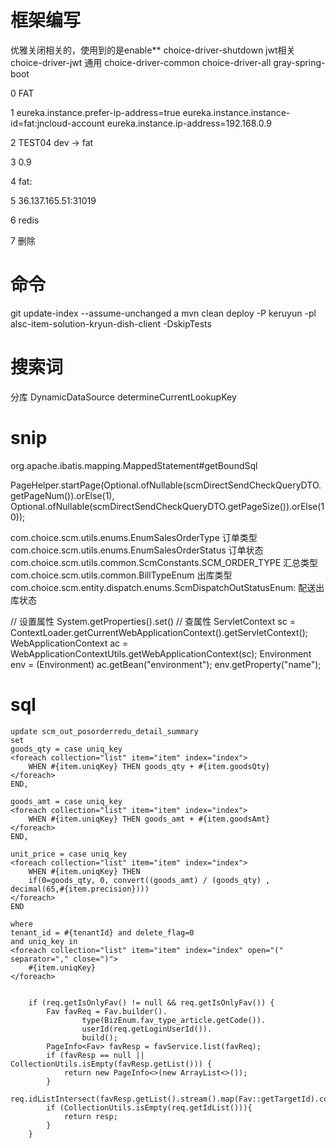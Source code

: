 # 框架编写
优雅关闭相关的，使用到的是enable**
choice-driver-shutdown
jwt相关
choice-driver-jwt
通用
choice-driver-common
choice-driver-all
gray-spring-boot

0
FAT

1
eureka.instance.prefer-ip-address=true
eureka.instance.instance-id=fat:jncloud-account
eureka.instance.ip-address=192.168.0.9

2 TEST04 dev -> fat

3 0.9

4 fat:

5
36.137.165.51:31019

6 redis

7 删除

# 命令
git update-index --assume-unchanged a
mvn clean deploy -P keruyun -pl alsc-item-solution-kryun-dish-client -DskipTests

# 搜索词
分库 DynamicDataSource determineCurrentLookupKey

# snip
org.apache.ibatis.mapping.MappedStatement#getBoundSql

PageHelper.startPage(Optional.ofNullable(scmDirectSendCheckQueryDTO.getPageNum()).orElse(1),
                Optional.ofNullable(scmDirectSendCheckQueryDTO.getPageSize()).orElse(10));

com.choice.scm.utils.enums.EnumSalesOrderType 订单类型
com.choice.scm.utils.enums.EnumSalesOrderStatus 订单状态
com.choice.scm.utils.common.ScmConstants.SCM_ORDER_TYPE 汇总类型
com.choice.scm.utils.common.BillTypeEnum 出库类型
com.choice.scm.entity.dispatch.enums.ScmDispatchOutStatusEnum: 配送出库状态

// 设置属性
System.getProperties().set()
// 查属性
ServletContext sc = ContextLoader.getCurrentWebApplicationContext().getServletContext();
WebApplicationContext ac = WebApplicationContextUtils.getWebApplicationContext(sc);
Environment env = (Environment) ac.getBean("environment");
env.getProperty("name");


# sql
	update scm_out_posorderredu_detail_summary
	set 
	goods_qty = case uniq_key
	<foreach collection="list" item="item" index="index">
		WHEN #{item.uniqKey} THEN goods_qty + #{item.goodsQty}
	</foreach>
	END,

	goods_amt = case uniq_key
	<foreach collection="list" item="item" index="index">
		WHEN #{item.uniqKey} THEN goods_amt + #{item.goodsAmt}
	</foreach>
	END,

	unit_price = case uniq_key
	<foreach collection="list" item="item" index="index">
		WHEN #{item.uniqKey} THEN
		if(0=goods_qty, 0, convert((goods_amt) / (goods_qty) , decimal(65,#{item.precision})))
	</foreach>
	END

	where
	tenant_id = #{tenantId} and delete_flag=0
	and uniq_key in
	<foreach collection="list" item="item" index="index" open="(" separator="," close=")">
		#{item.uniqKey}
	</foreach>


        if (req.getIsOnlyFav() != null && req.getIsOnlyFav()) {
            Fav favReq = Fav.builder().
                    type(BizEnum.fav_type_article.getCode()).
                    userId(req.getLoginUserId()).
                    build();
            PageInfo<Fav> favResp = favService.list(favReq);
            if (favResp == null || CollectionUtils.isEmpty(favResp.getList())) {
                return new PageInfo<>(new ArrayList<>());
            }
            req.idListIntersect(favResp.getList().stream().map(Fav::getTargetId).collect(Collectors.toSet()));
            if (CollectionUtils.isEmpty(req.getIdList())){
                return resp;
            }
        }